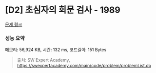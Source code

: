 # [D2] 초심자의 회문 검사 - 1989 

[문제 링크](https://swexpertacademy.com/main/code/problem/problemDetail.do?contestProbId=AV5PyTLqAf4DFAUq) 

### 성능 요약

메모리: 56,924 KB, 시간: 132 ms, 코드길이: 151 Bytes



> 출처: SW Expert Academy, https://swexpertacademy.com/main/code/problem/problemList.do